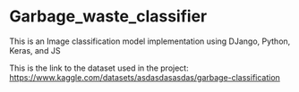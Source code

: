 # Garbage_waste_classifier

This is an Image classification model implementation using DJango, Python, Keras, and JS

This is the link to the dataset used in the project:
https://www.kaggle.com/datasets/asdasdasasdas/garbage-classification
